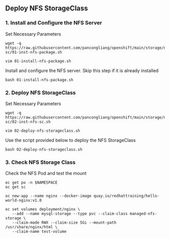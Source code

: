 ## Deploy NFS StorageClass

### 1. Install and Configure the NFS Server

Set Necessary Parameters
```
wget -q https://raw.githubusercontent.com/pancongliang/openshift/main/storage/nfs-sc/01-inst-nfs-package.sh

vim 01-install-nfs-package.sh
```

Install and configure the NFS server. Skip this step if it is already installed
```
bash 01-install-nfs-package.sh
```

### 2. Deploy NFS StorageClass

Set Necessary Parameters
```
wget -q https://raw.githubusercontent.com/pancongliang/openshift/main/storage/nfs-sc/02-inst-nfs-sc.sh

vim 02-deploy-nfs-storageclass.sh
```

Use the script provided below to deploy the NFS StorageClass
```
bash 02-deploy-nfs-storageclass.sh
```

### 3. Check NFS Storage Class
Check the NFS Pod and test the mount
```
oc get po -n $NAMESPACE
oc get sc

oc new-app --name nginx --docker-image quay.io/redhattraining/hello-world-nginx:v1.0

oc set volumes deployment/nginx \
   --add --name mysql-storage --type pvc --claim-class managed-nfs-storage \
   --claim-mode RWX --claim-size 5Gi --mount-path /usr/share/nginx/html \
   --claim-name test-volume
```
